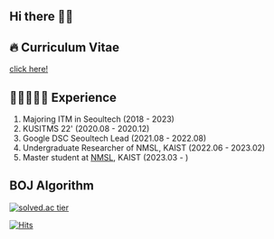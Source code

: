 ## Hi there 👋🏻

## 🔥 Curriculum Vitae
[click here!](https://twinklesu.notion.site/online-CV-c242997949bf472d87757a42e229de8b)

## 🐥👩🏻‍💻🐥 Experience

1. Majoring ITM in Seoultech (2018 - 2023) <br>
2. KUSITMS 22' (2020.08 - 2020.12)
3. Google DSC Seoultech Lead (2021.08 - 2022.08)
4. Undergraduate Researcher of NMSL, KAIST (2022.06 - 2023.02)
5. Master student at [NMSL](https://nmsl.kaist.ac.kr), KAIST (2023.03 - )


##  BOJ Algorithm
  
[![solved.ac tier](http://mazassumnida.wtf/api/pastel/generate_badge?boj=twinklesu14)](https://solved.ac/twinklesu14)
  




[![Hits](https://hits.seeyoufarm.com/api/count/incr/badge.svg?url=https%3A%2F%2Fgithub.com%2Ftwinklesu&count_bg=%23FF6B74&title_bg=%23000000&icon=&icon_color=%23E7E7E7&title=hits&edge_flat=false)](https://hits.seeyoufarm.com)
